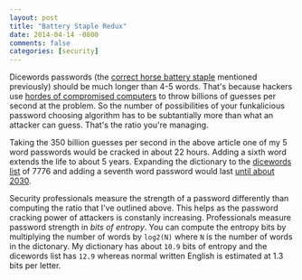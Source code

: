 ```yaml
---
layout: post
title: "Battery Staple Redux"
date: 2014-04-14 -0800
comments: false
categories: [security]
---
```


Dicewords passwords (the [correct horse battery staple](https://johnvantuyl.com/correct-horse-battery-staple/) mentioned previously) should be much longer than 4-5 words.  That's because hackers use [hordes of compromised computers](http://arstechnica.com/security/2012/12/25-gpu-cluster-cracks-every-standard-windows-password-in-6-hours/) to throw billions of guesses per second at the problem.  So the number of possibilities of your funkalicious password choosing algorithm has to be subtantially more than what an attacker can guess.  That's the ratio you're managing.

Taking the 350 billion guesses per second in the above article one of my 5 word passwords would be cracked in about 22 hours.  Adding a sixth word extends the life to about 5 years.  Expanding the dictionary to the [dicewords list](http://world.std.com/~reinhold/diceware.wordlist.asc) of 7776 and adding a seventh word password would last [until about 2030](http://diceware.blogspot.com/2014/03/time-to-add-word.html).

Security professionals measure the strength of a password differently than computing the ratio that I've outlined above.  This helps as the password cracking power of attackers is constanly increasing.  Professionals measure password strength in *bits of entropy*.  You can compute the entropy bits by multiplying the number of words by `log2(N)` where `N` is the number of words in the dictonary.  My dictionary has about `10.9` bits of entropy and the dicewords list has `12.9` whereas normal written English is estimated at 1.3 bits per letter.